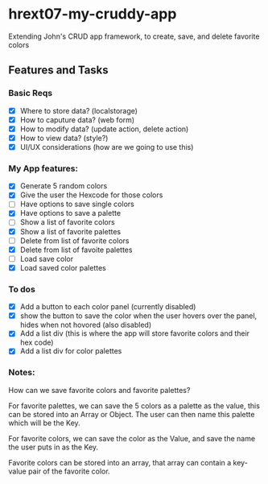 # hrext07-my-cruddy-app
Extending John's CRUD app framework, to create, save, and delete favorite colors


## Features and Tasks

### Basic Reqs
- [x] Where to store data? (localstorage)
- [x] How to caputure data? (web form)
- [x] How to modify data? (update action, delete action)
- [x] How to view data? (style?)
- [x] UI/UX considerations (how are we going to use this)

### My App features:
- [x] Generate 5 random colors
- [x] Give the user the Hexcode for those colors
- [ ] Have options to save single colors
- [x] Have options to save a palette
- [ ] Show a list of favorite colors
- [x] Show a list of favorite palettes
- [ ] Delete from list of favorite colors
- [x] Delete from list of favoite palettes
- [ ] Load save color
- [x] Load saved color palettes

### To dos
- [x] Add a button to each color panel (currently disabled)
- [x] show the button to save the color when the user hovers over the panel, hides when not hovored (also disabled)
- [x] Add a list div (this is where the app will store favorite colors and their hex code)
- [x] Add a list div for color palettes

### Notes:
How can we save favorite colors and favorite palettes?

For favorite palettes, we can save the 5 colors as a palette as the value, this can be stored into an Array or Object. The user can then name this palette which will be the Key.

For favorite colors, we can save the color as the Value, and save the name the user puts in as the Key.

Favorite colors can be stored into an array, that array can contain a key-value pair of the favorite color. 